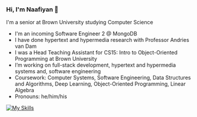 ### Hi, I'm Naafiyan 👋

I'm a senior at Brown University studying Computer Science
- I'm an incoming Software Engineer 2 @ MongoDB
- I have done hypertext and hypermedia research with Professor Andries van Dam
- I was a Head Teaching Assistant for CS15: Intro to Object-Oriented Programming at Brown University
- I’m working on full-stack development, hypertext and hypermedia systems and, software engineering
- Coursework: Computer Systems, Software Engineering, Data Structures and Algorithms, Deep Learning, Object-Oriented Programming, Linear Algebra
- Pronouns: he/him/his
 
[![My Skills](https://skillicons.dev/icons?i=java,c,ts,js,py,react,express,nodejs,mongodb,tensorflow,git)](https://skillicons.dev)



<!--
**naafiyan/naafiyan** is a ✨ _special_ ✨ repository because its `README.md` (this file) appears on your GitHub profile.

Here are some ideas to get you started:

- 👯 I’m looking to collaborate on ...
- 🤔 I’m looking for help with ...
- 💬 Ask me about ...
- 📫 How to reach me: ...

- ⚡ Fun fact: ...
-->

